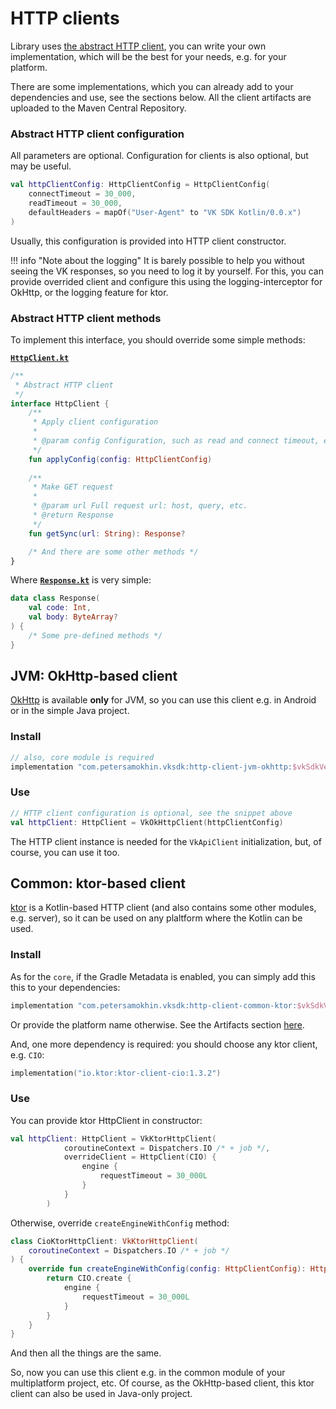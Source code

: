 # HTTP clients

Library uses [the abstract HTTP client](https://vksdk.github.io/vk-sdk-kotlin/0.0.x/core/com.petersamokhin.vksdk.core.http/-http-client/), you can write your own implementation, which will be the best for your needs, e.g. for your platform.

There are some implementations, which you can already add to your dependencies and use, see the sections below.
All the client artifacts are uploaded to the Maven Central Repository.

### Abstract HTTP client configuration
All parameters are optional.
Configuration for clients is also optional, but may be useful.
```kotlin
val httpClientConfig: HttpClientConfig = HttpClientConfig(
    connectTimeout = 30_000,
    readTimeout = 30_000,
    defaultHeaders = mapOf("User-Agent" to "VK SDK Kotlin/0.0.x")
)
```
Usually, this configuration is provided into HTTP client constructor.

!!! info "Note about the logging"
    It is barely possible to help you without seeing the VK responses, so you need to log it by yourself.
    For this, you can provide overrided client and configure this using the logging-interceptor for OkHttp, or the logging feature for ktor.

### Abstract HTTP client methods
To implement this interface, you should override some simple methods:

[**`HttpClient.kt`**](https://github.com/vksdk/vk-sdk-kotlin/blob/master/core/src/commonMain/kotlin/com/petersamokhin/vksdk/core/http/HttpClient.kt)
```kotlin
/**
 * Abstract HTTP client
 */
interface HttpClient {    
    /**
     * Apply client configuration
     *
     * @param config Configuration, such as read and connect timeout, etc
     */
    fun applyConfig(config: HttpClientConfig)
    
    /**
     * Make GET request
     *
     * @param url Full request url: host, query, etc.
     * @return Response
     */
    fun getSync(url: String): Response?

    /* And there are some other methods */
}
```

Where [**`Response.kt`**](https://github.com/vksdk/vk-sdk-kotlin/blob/master/core/src/commonMain/kotlin/com/petersamokhin/vksdk/core/http/Response.kt) is very simple:
```kotlin
data class Response(
    val code: Int,
    val body: ByteArray?
) {
    /* Some pre-defined methods */
}
```

## JVM: OkHttp-based client
[OkHttp](https://github.com/square/okhttp) is available **only** for JVM, so you can use this client e.g. in Android or in the simple Java project.

### Install

```groovy
// also, core module is required
implementation "com.petersamokhin.vksdk:http-client-jvm-okhttp:$vkSdkVersion"
```

### Use
```kotlin
// HTTP client configuration is optional, see the snippet above
val httpClient: HttpClient = VkOkHttpClient(httpClientConfig)
```

The HTTP client instance is needed for the `VkApiClient` initialization, but, of course, you can use it too.

## Common: ktor-based client
[ktor](https://github.com/ktorio/ktor) is a Kotlin-based HTTP client (and also contains some other modules, e.g. server), so it can be used on any plaltform where the Kotlin can be used.

### Install

As for the `core`, if the Gradle Metadata is enabled, you can simply add this this to your dependencies:
```kotlin
implementation "com.petersamokhin.vksdk:http-client-common-ktor:$vkSdkVersion"
```

Or provide the platform name otherwise. See the Artifacts section [here](https://vksdk.github.io/vk-sdk-kotlin/usage/).

And, one more dependency is required: you should choose any ktor client, e.g. `CIO`:
```kotlin
implementation("io.ktor:ktor-client-cio:1.3.2")
```

### Use
You can provide ktor HttpClient in constructor:
```kotlin
val httpClient: HttpClient = VkKtorHttpClient(
            coroutineContext = Dispatchers.IO /* + job */,
            overrideClient = HttpClient(CIO) {
                engine {
                    requestTimeout = 30_000L
                }
            }
        )
```

Otherwise, override `createEngineWithConfig` method: 
```kotlin
class CioKtorHttpClient: VkKtorHttpClient(
    coroutineContext = Dispatchers.IO /* + job */
) {
    override fun createEngineWithConfig(config: HttpClientConfig): HttpClientEngine? {
        return CIO.create {
            engine {
                requestTimeout = 30_000L
            }
        }
    }
}
```

And then all the things are the same.

So, now you can use this client e.g. in the common module of your multiplatform project, etc.
Of course, as the OkHttp-based client, this ktor client can also be used in Java-only project. 
